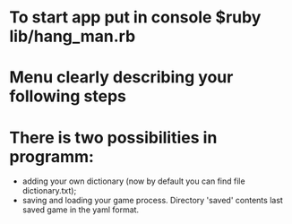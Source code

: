 # To start app put in console $ruby lib/hang_man.rb
# Menu clearly describing your following steps
# There is two possibilities in programm: 
  - adding your own dictionary (now by default you can find file dictionary.txt);
  - saving and loading your game process. Directory 'saved' contents last saved game in the yaml format.
